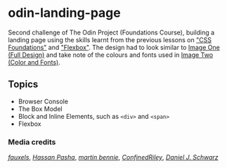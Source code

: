 # odin-landing-page

Second challenge of The Odin Project (Foundations Course), building a landing page using the skills learnt from the previous lessons on ["CSS Foundations"](https://www.theodinproject.com/lessons/foundations-css-foundations) and ["Flexbox"](https://www.theodinproject.com/lessons/foundations-introduction-to-flexbox). The design had to look similar to [Image One (Full Design)](https://cdn.statically.io/gh/TheOdinProject/curriculum/81a5d553f4073e593d23a6ab00d50eef8620796d/foundations/html_css/project/imgs/01.png) and take note of the colours and fonts used in [Image Two (Color and Fonts)](https://cdn.statically.io/gh/TheOdinProject/curriculum/81a5d553f4073e593d23a6ab00d50eef8620796d/foundations/html_css/project/imgs/02.png).

## Topics

- Browser Console
- The Box Model
- Block and Inline Elements, such as `<div>` and `<span>`
- Flexbox

### Media credits

[*fauxels*](https://www.pexels.com/@fauxels/), [*Hassan Pasha*](https://unsplash.com/@hpzworkz), [*martin bennie*](https://unsplash.com/@martinbennie), [*ConfinedRiley*](https://unsplash.com/@confinedriley), [*Daniel J. Schwarz*](https://unsplash.com/@danieljschwarz)